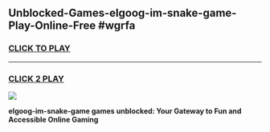 
## Unblocked-Games-elgoog-im-snake-game-Play-Online-Free #wgrfa
<h3>
<a href="https://us.freeplayer.one?title=elgoog-im-snake-game&ref=10M">CLICK TO PLAY</a></h3>
<hr>

<h3>
<a href="https://us.freeplayer.one?title=elgoog-im-snake-game&ref=10M">CLICK 2 PLAY</a>
  
</h3>

<a href="https://us.freeplayer.one?title=elgoog-im-snake-game&ref=10M"><img src="https://clearcache.store/games.png"></a>


**elgoog-im-snake-game games unblocked: Your Gateway to Fun and Accessible Online Gaming**
